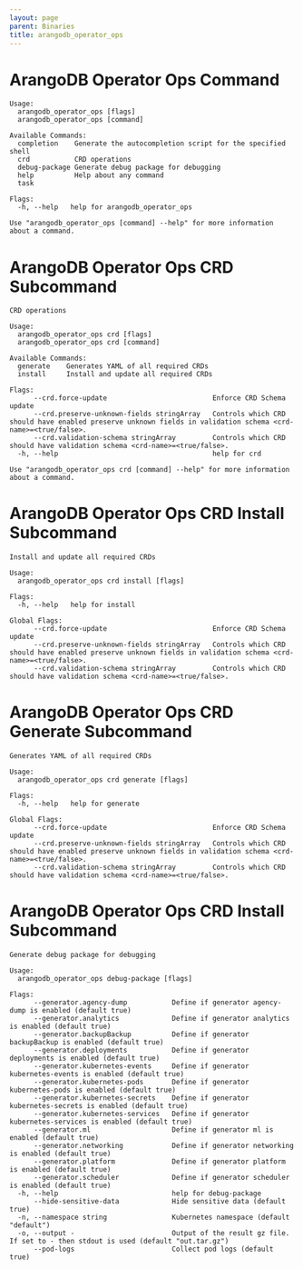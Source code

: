 ```yaml
---
layout: page
parent: Binaries
title: arangodb_operator_ops
---
```


# ArangoDB Operator Ops Command

[START_INJECT]: # (arangodb_operator_ops_cmd)
```
Usage:
  arangodb_operator_ops [flags]
  arangodb_operator_ops [command]

Available Commands:
  completion    Generate the autocompletion script for the specified shell
  crd           CRD operations
  debug-package Generate debug package for debugging
  help          Help about any command
  task          

Flags:
  -h, --help   help for arangodb_operator_ops

Use "arangodb_operator_ops [command] --help" for more information about a command.
```
[END_INJECT]: # (arangodb_operator_ops_cmd)

# ArangoDB Operator Ops CRD Subcommand

[START_INJECT]: # (arangodb_operator_ops_cmd_crd)
```
CRD operations

Usage:
  arangodb_operator_ops crd [flags]
  arangodb_operator_ops crd [command]

Available Commands:
  generate    Generates YAML of all required CRDs
  install     Install and update all required CRDs

Flags:
      --crd.force-update                          Enforce CRD Schema update
      --crd.preserve-unknown-fields stringArray   Controls which CRD should have enabled preserve unknown fields in validation schema <crd-name>=<true/false>.
      --crd.validation-schema stringArray         Controls which CRD should have validation schema <crd-name>=<true/false>.
  -h, --help                                      help for crd

Use "arangodb_operator_ops crd [command] --help" for more information about a command.
```
[END_INJECT]: # (arangodb_operator_ops_cmd_crd)

# ArangoDB Operator Ops CRD Install Subcommand

[START_INJECT]: # (arangodb_operator_ops_cmd_crd_install)
```
Install and update all required CRDs

Usage:
  arangodb_operator_ops crd install [flags]

Flags:
  -h, --help   help for install

Global Flags:
      --crd.force-update                          Enforce CRD Schema update
      --crd.preserve-unknown-fields stringArray   Controls which CRD should have enabled preserve unknown fields in validation schema <crd-name>=<true/false>.
      --crd.validation-schema stringArray         Controls which CRD should have validation schema <crd-name>=<true/false>.
```
[END_INJECT]: # (arangodb_operator_ops_cmd_crd_install)

# ArangoDB Operator Ops CRD Generate Subcommand

[START_INJECT]: # (arangodb_operator_ops_cmd_crd_generate)
```
Generates YAML of all required CRDs

Usage:
  arangodb_operator_ops crd generate [flags]

Flags:
  -h, --help   help for generate

Global Flags:
      --crd.force-update                          Enforce CRD Schema update
      --crd.preserve-unknown-fields stringArray   Controls which CRD should have enabled preserve unknown fields in validation schema <crd-name>=<true/false>.
      --crd.validation-schema stringArray         Controls which CRD should have validation schema <crd-name>=<true/false>.
```
[END_INJECT]: # (arangodb_operator_ops_cmd_crd_generate)

# ArangoDB Operator Ops CRD Install Subcommand

[START_INJECT]: # (arangodb_operator_ops_cmd_debug_package)
```
Generate debug package for debugging

Usage:
  arangodb_operator_ops debug-package [flags]

Flags:
      --generator.agency-dump           Define if generator agency-dump is enabled (default true)
      --generator.analytics             Define if generator analytics is enabled (default true)
      --generator.backupBackup          Define if generator backupBackup is enabled (default true)
      --generator.deployments           Define if generator deployments is enabled (default true)
      --generator.kubernetes-events     Define if generator kubernetes-events is enabled (default true)
      --generator.kubernetes-pods       Define if generator kubernetes-pods is enabled (default true)
      --generator.kubernetes-secrets    Define if generator kubernetes-secrets is enabled (default true)
      --generator.kubernetes-services   Define if generator kubernetes-services is enabled (default true)
      --generator.ml                    Define if generator ml is enabled (default true)
      --generator.networking            Define if generator networking is enabled (default true)
      --generator.platform              Define if generator platform is enabled (default true)
      --generator.scheduler             Define if generator scheduler is enabled (default true)
  -h, --help                            help for debug-package
      --hide-sensitive-data             Hide sensitive data (default true)
  -n, --namespace string                Kubernetes namespace (default "default")
  -o, --output -                        Output of the result gz file. If set to - then stdout is used (default "out.tar.gz")
      --pod-logs                        Collect pod logs (default true)
```
[END_INJECT]: # (arangodb_operator_ops_cmd_debug_package)

